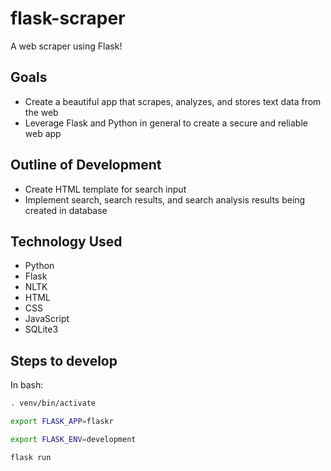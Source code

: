 # flask-scraper

A web scraper using Flask!

## Goals

- Create a beautiful app that scrapes, analyzes, and stores text data from the web
- Leverage Flask and Python in general to create a secure and reliable web app

## Outline of Development

- Create HTML template for search input
- Implement search, search results, and search analysis results being created in database

## Technology Used

- Python
- Flask
- NLTK
- HTML
- CSS
- JavaScript
- SQLite3

## Steps to develop

In bash:

```bash
. venv/bin/activate

export FLASK_APP=flaskr

export FLASK_ENV=development

flask run
```
